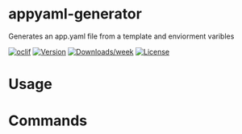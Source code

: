 appyaml-generator
=================

Generates an app.yaml file from a template and enviorment varibles 

[![oclif](https://img.shields.io/badge/cli-oclif-brightgreen.svg)](https://oclif.io)
[![Version](https://img.shields.io/npm/v/appyaml-generator.svg)](https://npmjs.org/package/appyaml-generator)
[![Downloads/week](https://img.shields.io/npm/dw/appyaml-generator.svg)](https://npmjs.org/package/appyaml-generator)
[![License](https://img.shields.io/npm/l/appyaml-generator.svg)](https://github.com/code/appyaml-generator/blob/master/package.json)

<!-- toc -->
# Usage
<!-- usage -->
# Commands
<!-- commands -->
